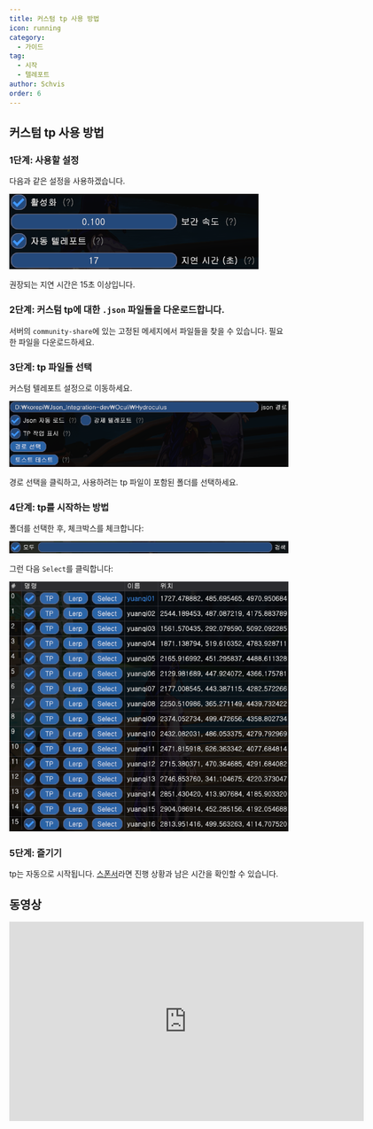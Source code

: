 ```yaml
---
title: 커스텀 tp 사용 방법
icon: running
category:
  - 가이드
tag:
  - 시작
  - 텔레포트
author: Schvis
order: 6
---
```


## 커스텀 tp 사용 방법

### 1단계: 사용할 설정

다음과 같은 설정을 사용하겠습니다.

![](../images/teleport1.png)

권장되는 지연 시간은 15초 이상입니다.

### 2단계: 커스텀 tp에 대한 `.json` 파일들을 다운로드합니다.

서버의 `community-share`에 있는 고정된 메세지에서 파일들을 찾을 수 있습니다. 필요한 파일을 다운로드하세요.

### 3단계: tp 파일들 선택

커스텀 텔레포트 설정으로 이동하세요.

![](../images/teleport2.png)

경로 선택을 클릭하고, 사용하려는 tp 파일이 포함된 폴더를 선택하세요.

### 4단계: tp를 시작하는 방법

폴더를 선택한 후, 체크박스를 체크합니다:

![](../images/teleport3.png)

그런 다음 `Select`를 클릭합니다:

![](../images/teleport4.png)

### 5단계: 즐기기

tp는 자동으로 시작됩니다. [스폰서](../start/sponsor.md)라면 진행 상황과 남은 시간을 확인할 수 있습니다.

## 동영상

<div class="iframe-container"><iframe width="640" height="360" src="https://www.youtube.com/embed/1ft6xYr2EmM" title="Part 1 - How to Use &#39;Custom Teleports&#39; in Colorpicker or Calculator" frameborder="0" allow="accelerometer; autoplay; clipboard-write; encrypted-media; gyroscope; picture-in-picture; web-share" allowfullscreen></iframe></div>
